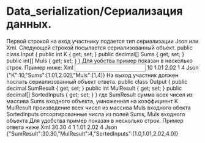 # Data_serialization/Сериализация данных.

Первой строкой на вход участнику подается тип сериализации Json или Xml. Следующей строкой посылается сериализованный объект.
public class Input {
  public int K { get; set; }
  public decimal[] Sums { get; set; } public int[] Muls { get; set; }
}
Для уобства пример показан в несколько строк. Пример ниже:
  Xml
  <Input>
      <K>10</K>
    <Sums> 
      <decimal>1.01</decimal>
      <decimal>2.02</decimal>
    </Sums>
    <Muls>
      <int>1</int>
      <int>4</int>
    </Muls>
  </Input>
Json
  {"K":10,"Sums":[1.01,2.02],"Muls":[1,4]}
На выход участник должен послать сериализованный объект ответа.
public class Output {
  public decimal SumResult { get; set; } public int MulResult { get; set; }
  public decimal[] SortedInputs { get; set; }
}
где SumResult сумма всех чисел из массива Sums входного объекта, умноженная на коэффициент K MulResult произведение всех чисел из массива Muls входного обекта
SortedInputs отсортированные числа из полей Sums, Muls входного объекта
Для удобства пример показан в несколько строк. Пример ответа ниже
Xml
<Output>
  <SumResult>30.30</SumResult>
  <MulResult>4</MulResult>
  <SortedInputs>
    <decimal>1</decimal>
    <decimal>1.01</decimal>
    <decimal>2.02</decimal>
    <decimal>4</decimal>
  </SortedInputs>
</Output>
Json
{"SumResult":30.30,"MulResult":4,"SortedInputs":[1.0,1.01,2.02,4.0]}

